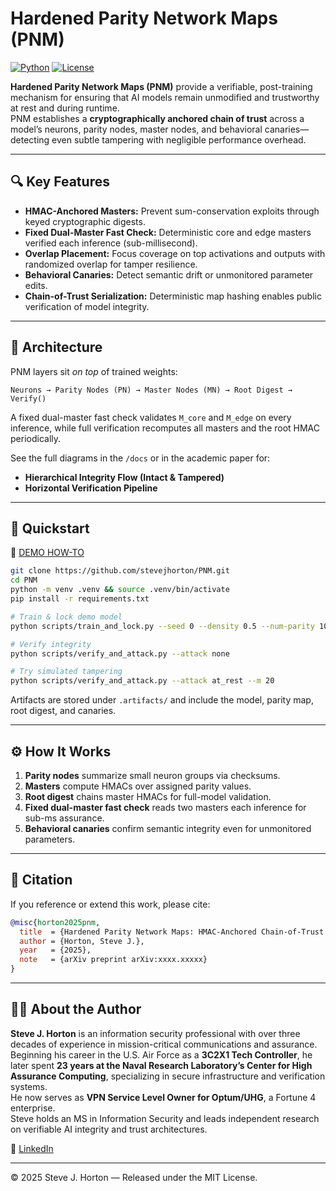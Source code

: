 # Hardened Parity Network Maps (PNM)
[![Python](https://img.shields.io/badge/python-3.10%2B-blue)](https://www.python.org/)
[![License](https://img.shields.io/badge/license-MIT-green)](LICENSE)

**Hardened Parity Network Maps (PNM)** provide a verifiable, post-training mechanism for ensuring that AI models remain unmodified and trustworthy at rest and during runtime.  
PNM establishes a **cryptographically anchored chain of trust** across a model’s neurons, parity nodes, master nodes, and behavioral canaries—detecting even subtle tampering with negligible performance overhead.

---

## 🔍 Key Features
- **HMAC-Anchored Masters:** Prevent sum-conservation exploits through keyed cryptographic digests.  
- **Fixed Dual-Master Fast Check:** Deterministic core and edge masters verified each inference (sub-millisecond).  
- **Overlap Placement:** Focus coverage on top activations and outputs with randomized overlap for tamper resilience.  
- **Behavioral Canaries:** Detect semantic drift or unmonitored parameter edits.  
- **Chain-of-Trust Serialization:** Deterministic map hashing enables public verification of model integrity.  

---

## 🧩 Architecture
PNM layers sit *on top* of trained weights:
```
Neurons → Parity Nodes (PN) → Master Nodes (MN) → Root Digest → Verify()
```
A fixed dual-master fast check validates `M_core` and `M_edge` on every inference, while full verification recomputes all masters and the root HMAC periodically.

See the full diagrams in the `/docs` or in the academic paper for:  
- **Hierarchical Integrity Flow (Intact & Tampered)**  
- **Horizontal Verification Pipeline**

---

## 🚀 Quickstart
🔗 [DEMO HOW-TO](https://github.com/stevejhorton/PNM/blob/main/docs/README_demo.md)

```bash
git clone https://github.com/stevejhorton/PNM.git
cd PNM
python -m venv .venv && source .venv/bin/activate
pip install -r requirements.txt

# Train & lock demo model
python scripts/train_and_lock.py --seed 0 --density 0.5 --num-parity 100

# Verify integrity
python scripts/verify_and_attack.py --attack none

# Try simulated tampering
python scripts/verify_and_attack.py --attack at_rest --m 20
```
Artifacts are stored under `.artifacts/` and include the model, parity map, root digest, and canaries.

---

## ⚙️ How It Works
1. **Parity nodes** summarize small neuron groups via checksums.  
2. **Masters** compute HMACs over assigned parity values.  
3. **Root digest** chains master HMACs for full-model validation.  
4. **Fixed dual-master fast check** reads two masters each inference for sub-ms assurance.  
5. **Behavioral canaries** confirm semantic integrity even for unmonitored parameters.

---

## 📖 Citation
If you reference or extend this work, please cite:

```bibtex
@misc{horton2025pnm,
  title  = {Hardened Parity Network Maps: HMAC-Anchored Chain-of-Trust for Verifiable AI Integrity and Semantic Consistency},
  author = {Horton, Steve J.},
  year   = {2025},
  note   = {arXiv preprint arXiv:xxxx.xxxxx}
}
```

---

## 🧑‍💼 About the Author
**Steve J. Horton** is an information security professional with over three decades of experience in mission-critical communications and assurance.  
Beginning his career in the U.S. Air Force as a **3C2X1 Tech Controller**, he later spent **23 years at the Naval Research Laboratory’s Center for High Assurance Computing**, specializing in secure infrastructure and verification systems.  
He now serves as **VPN Service Level Owner for Optum/UHG**, a Fortune 4 enterprise.  
Steve holds an MS in Information Security and leads independent research on verifiable AI integrity and trust architectures.  

🔗 [LinkedIn](https://www.linkedin.com/in/steve-horton-8312199)

---

© 2025 Steve J. Horton — Released under the MIT License.
